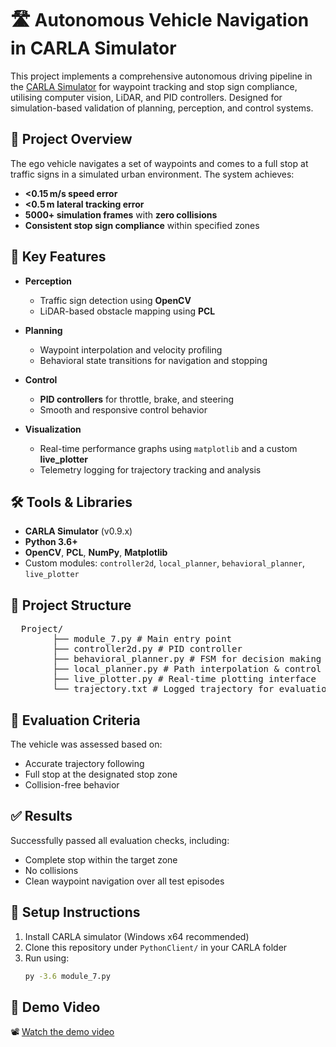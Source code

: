 # 🛣️ Autonomous Vehicle Navigation in CARLA Simulator

This project implements a comprehensive autonomous driving pipeline in the [CARLA Simulator](https://carla.org/) for waypoint tracking and stop sign compliance, utilising computer vision, LiDAR, and PID controllers. Designed for simulation-based validation of planning, perception, and control systems.

## 🚗 Project Overview

The ego vehicle navigates a set of waypoints and comes to a full stop at traffic signs in a simulated urban environment. The system achieves:

- **<0.15 m/s speed error**
- **<0.5 m lateral tracking error**
- **5000+ simulation frames** with **zero collisions**
- **Consistent stop sign compliance** within specified zones

## 🧠 Key Features

- **Perception**  
  - Traffic sign detection using **OpenCV**  
  - LiDAR-based obstacle mapping using **PCL**

- **Planning**  
  - Waypoint interpolation and velocity profiling  
  - Behavioral state transitions for navigation and stopping

- **Control**  
  - **PID controllers** for throttle, brake, and steering  
  - Smooth and responsive control behavior

- **Visualization**  
  - Real-time performance graphs using `matplotlib` and a custom **live_plotter**  
  - Telemetry logging for trajectory tracking and analysis

## 🛠️ Tools & Libraries

- **CARLA Simulator** (v0.9.x)
- **Python 3.6+**
- **OpenCV**, **PCL**, **NumPy**, **Matplotlib**
- Custom modules: `controller2d`, `local_planner`, `behavioral_planner`, `live_plotter`

## 📁 Project Structure

<pre>  Project/ 
        ├── module_7.py # Main entry point 
        ├── controller2d.py # PID controller
        ├── behavioral_planner.py # FSM for decision making 
        ├── local_planner.py # Path interpolation & control point generation 
        ├── live_plotter.py # Real-time plotting interface 
        └── trajectory.txt # Logged trajectory for evaluation </pre>


## 🚦 Evaluation Criteria

The vehicle was assessed based on:
- Accurate trajectory following  
- Full stop at the designated stop zone  
- Collision-free behavior

## ✅ Results

Successfully passed all evaluation checks, including:
- Complete stop within the target zone  
- No collisions  
- Clean waypoint navigation over all test episodes

## 📌 Setup Instructions

1. Install CARLA simulator (Windows x64 recommended)  
2. Clone this repository under `PythonClient/` in your CARLA folder  
3. Run using:
   ```bash
   py -3.6 module_7.py

## 🎥 Demo Video

📽️ [Watch the demo video](https://drive.google.com/file/d/1RsIK81WRpiSUAICjSKXhhmo2GXR44nZw/view?usp=sharing)
